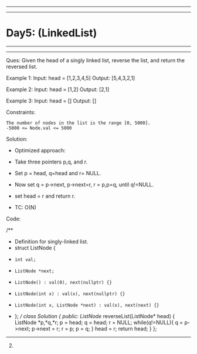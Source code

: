---------------------------------------------------------------
---------------------------------------------------------------
# Day5: (LinkedList)
---------------------------------------------------------------
---------------------------------------------------------------

Ques: Given the head of a singly linked list, reverse the list, and return the reversed list.

Example 1:
    Input: head = [1,2,3,4,5]
    Output: [5,4,3,2,1]

Example 2:
    Input: head = [1,2]
    Output: [2,1]

Example 3:
    Input: head = []
    Output: []

Constraints:

    The number of nodes in the list is the range [0, 5000].
    -5000 <= Node.val <= 5000

Solution: 

* Optimized approach:

- Take three pointers p,q, and r. 
- Set p = head, q=head and r= NULL.
- Now set q = p->next, p->next=r, r = p,p=q, until q!=NULL.
- set head = r and return r.

- TC: O(N)

Code:

/**
 * Definition for singly-linked list.
 * struct ListNode {
 *     int val;
 *     ListNode *next;
 *     ListNode() : val(0), next(nullptr) {}
 *     ListNode(int x) : val(x), next(nullptr) {}
 *     ListNode(int x, ListNode *next) : val(x), next(next) {}
 * };
 */
class Solution {
public:
    ListNode* reverseList(ListNode* head) {
        ListNode *p,*q,*r;
        p = head;
        q = head;
        r = NULL;
        while(q!=NULL){
            q = p->next;
            p->next = r;
            r = p;
            p = q;
        }
        head = r;
        return head;
    }
};

---------------------------------------------------------------

2. 